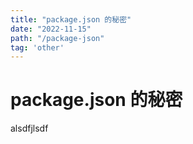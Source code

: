 ```yaml
---
title: "package.json 的秘密"
date: "2022-11-15"
path: "/package-json"
tag: 'other'
---
```


# package.json 的秘密

alsdfjlsdf
